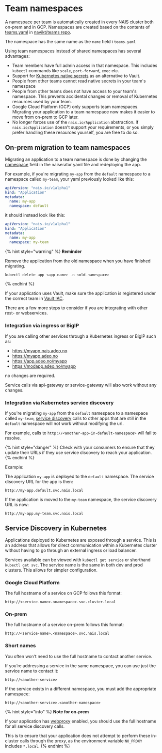 # Team namespaces

A namespace per team is automatically created in every NAIS cluster both on-prem and in GCP. 
Namespaces are created based on the contents of [teams.yaml](https://github.com/navikt/teams/blob/master/teams.yml) in [navikt/teams repo](https://github.com/navikt/teams/). 

The namespace has the same name as the `name` field i `teams.yaml`

Using team namespaces instead of shared namespaces has several advantages: 
- Team members have full admin access in that namespace. This includes `kubectl` commands like `scale`, `port-forward`, `exec` etc. 
- Support for [Kubernetes native secrets](https://kubernetes.io/docs/concepts/configuration/secret/) as an alternative to Vault. 
- People from other teams cannot read native secrets in your team's namespace
- People from other teams does not have access to your team's namespace. This prevents accidental changes or removal of Kubernetes resources used by your team. 
- Google Cloud Platform (GCP) only supports team namespaces. Migrating your application to a team namespace now makes it easier to move from on-prem to GCP later.
- No longer forces use of the `nais.io/Application` abstraction. If `nais.io/Application` doesn't support your requirements, or you simply prefer handling these resources yourself, you are free to do so.

## On-prem migration to team namespaces

Migrating an application to a team namespace is done by changing the [namespace](../nais-application/reference.md#metadatanamespace)
field in the naiserator yaml file and redeploying the app.

For example, if you're migrating `my-app` from the `default` namespace to a namespace called `my-team`, 
your yaml previously looked like this:

```yaml
apiVersion: "nais.io/v1alpha1"
kind: "Application"
metadata:
  name: my-app
  namespace: default
```

it should instead look like this:

```yaml
apiVersion: "nais.io/v1alpha1"
kind: "Application"
metadata:
  name: my-app
  namespace: my-team
```

{% hint style="warning" %}
**Reminder**

Remove the application from the old namespace when you have finished migrating.

```bash
kubectl delete app <app-name> -n <old-namespace>
```
{% endhint %}

If your application uses Vault, make sure the application is registered under the correct team 
in [Vault IAC](https://github.com/navikt/vault-iac/).

There are a few more steps to consider if you are integrating with other rest- or webservices. 

### Integration via ingress or BigIP 

If you are calling other services through a Kubernetes ingress or BigIP such as:

- https://myapp.nais.adeo.no 
- https://myapp.adeo.no 
- https://app.adeo.no/myapp
- https://modapp.adeo.no/myapp 

no changes are required. 

Service calls via api-gateway or service-gateway will also work without any changes.

### Integration via Kubernetes service discovery

If you're migrating `my-app` from the `default` namespace to a namespace called `my-team`, 
[service discovery](#service-discovery-in-kubernetes) calls to other apps that are still in the `default` 
namespace will not work without modifying the url. 

For example, calls to `http://<another-app-in-default-namespace>` will fail to resolve.

{% hint style="danger" %}
Check with your consumers to ensure that they update their URLs if they use service discovery to reach your application.
{% endhint %}

Example:

The application `my-app` is deployed to the `default` namespace. 
The service discovery URL for the app is then:

```
http://my-app.default.svc.nais.local
```

If the application is moved to the `my-team` namespace, the service discovery URL is now:

```
http://my-app.my-team.svc.nais.local
```

## Service Discovery in Kubernetes

Applications deployed to Kubernetes are exposed through a service. This is an address that allows for direct communication 
within a Kubernetes cluster without having to go through an external ingress or load balancer. 

Services available can be viewed with `kubectl get service` or shorthand `kubectl get svc`. The service name 
is the same in both dev and prod clusters. This allows for simpler configuration. 

### Google Cloud Platform

The full hostname of a service on GCP follows this format:

```
http://<service-name>.<namespace>.svc.cluster.local
```

### On-prem

The full hostname of a service on-prem follows this format:

```
http://<service-name>.<namespace>.svc.nais.local
```

### Short names

You often won't need to use the full hostname to contact another service.

If you’re addressing a service in the same namespace, you can use just the service name to contact it:

```
http://<another-service>
```

If the service exists in a different namespace, you must add the appropriate namespace:

```
http://<another-service>.<another-namespace>
```

{% hint style="info" %}
**Note for on-prem**

If your application has [webproxy](../nais-application/reference.md#spec-webproxy) enabled, 
you should use the full hostname for all service discovery calls.

This is to ensure that your application does not attempt to perform these in-cluster calls through the proxy,
as the environment variable `NO_PROXY` includes `*.local`.
{% endhint %}
